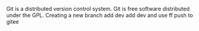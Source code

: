 Git is a distributed version control system.
Git is free software distributed under the GPL.
Creating a new branch
add dev
add dev and use ff
push to gitee
